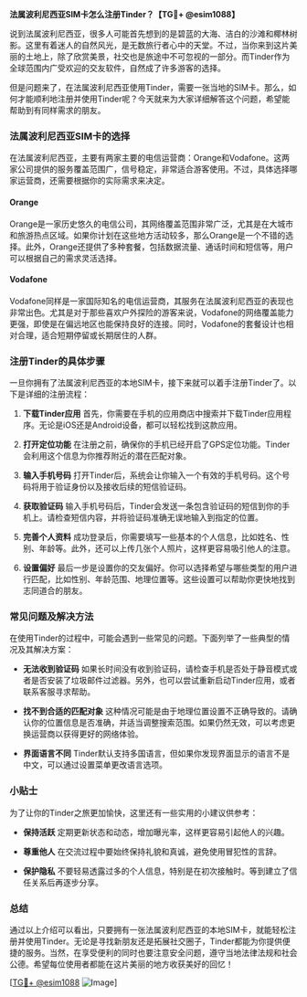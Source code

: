 **法属波利尼西亚SIM卡怎么注册Tinder？【TG💪+ @esim1088】**

说到法属波利尼西亚，很多人可能首先想到的是碧蓝的大海、洁白的沙滩和椰林树影。这里有着迷人的自然风光，是无数旅行者心中的天堂。不过，当你来到这片美丽的土地上，除了欣赏美景，社交也是旅途中不可忽视的一部分。而Tinder作为全球范围内广受欢迎的交友软件，自然成了许多游客的选择。

但是问题来了，在法属波利尼西亚使用Tinder，需要一张当地的SIM卡。那么，如何才能顺利地注册并使用Tinder呢？今天就来为大家详细解答这个问题，希望能帮助到有同样需求的朋友。

### 法属波利尼西亚SIM卡的选择

在法属波利尼西亚，主要有两家主要的电信运营商：Orange和Vodafone。这两家公司提供的服务覆盖范围广，信号稳定，非常适合游客使用。不过，具体选择哪家运营商，还需要根据你的实际需求来决定。

#### Orange
Orange是一家历史悠久的电信公司，其网络覆盖范围非常广泛，尤其是在大城市和旅游热点区域。如果你计划在这些地方活动较多，那么Orange是一个不错的选择。此外，Orange还提供了多种套餐，包括数据流量、通话时间和短信等，用户可以根据自己的需求灵活选择。

#### Vodafone
Vodafone同样是一家国际知名的电信运营商，其服务在法属波利尼西亚的表现也非常出色。尤其是对于那些喜欢户外探险的游客来说，Vodafone的网络覆盖能力更强，即使是在偏远地区也能保持良好的连接。同时，Vodafone的套餐设计也相对合理，适合短期停留或长期居住的人群。

### 注册Tinder的具体步骤

一旦你拥有了法属波利尼西亚的本地SIM卡，接下来就可以着手注册Tinder了。以下是详细的注册流程：

1. **下载Tinder应用**
   首先，你需要在手机的应用商店中搜索并下载Tinder应用程序。无论是iOS还是Android设备，都可以轻松找到这款应用。

2. **打开定位功能**
   在注册之前，确保你的手机已经开启了GPS定位功能。Tinder会利用这个信息为你推荐附近的潜在匹配对象。

3. **输入手机号码**
   打开Tinder后，系统会让你输入一个有效的手机号码。这个号码将用于验证身份以及接收后续的短信验证码。

4. **获取验证码**
   输入手机号码后，Tinder会发送一条包含验证码的短信到你的手机上。请检查短信内容，并将验证码准确无误地输入到指定的位置。

5. **完善个人资料**
   成功登录后，你需要填写一些基本的个人信息，比如姓名、性别、年龄等。此外，还可以上传几张个人照片，这样更容易吸引他人的注意。

6. **设置偏好**
   最后一步是设置你的交友偏好。你可以选择希望与哪些类型的用户进行匹配，比如性别、年龄范围、地理位置等。这些设置可以帮助你更快地找到志同道合的朋友。

### 常见问题及解决方法

在使用Tinder的过程中，可能会遇到一些常见的问题。下面列举了一些典型的情况及其解决方案：

- **无法收到验证码**
  如果长时间没有收到验证码，请检查手机是否处于静音模式或者是否安装了垃圾邮件过滤器。另外，也可以尝试重新启动Tinder应用，或者联系客服寻求帮助。

- **找不到合适的匹配对象**
  这种情况可能是由于地理位置设置不正确导致的。请确认你的位置信息是否准确，并适当调整搜索范围。如果仍然无效，可以考虑更换运营商以获得更好的网络体验。

- **界面语言不同**
  Tinder默认支持多国语言，但如果你发现界面显示的语言不是中文，可以通过设置菜单更改语言选项。

### 小贴士

为了让你的Tinder之旅更加愉快，这里还有一些实用的小建议供参考：

- **保持活跃**
  定期更新状态和动态，增加曝光率，这样更容易引起他人的兴趣。

- **尊重他人**
  在交流过程中要始终保持礼貌和真诚，避免使用冒犯性的言辞。

- **保护隐私**
  不要轻易透露过多的个人信息，特别是在初次接触时。等到建立了信任关系后再逐步分享。

### 总结

通过以上介绍可以看出，只要拥有一张法属波利尼西亚的本地SIM卡，就能轻松注册并使用Tinder。无论是寻找新朋友还是拓展社交圈子，Tinder都能为你提供便捷的服务。当然，在享受便利的同时也要注意安全问题，遵守当地法律法规和社会公德。希望每位使用者都能在这片美丽的地方收获美好的回忆！

[[TG💪+ @esim1088](https://t.me/s/esim1088) ![Image](https://i.postimg.cc/4NQfJmqS/Snipaste-2025-05-13-00-14-12.png)]
